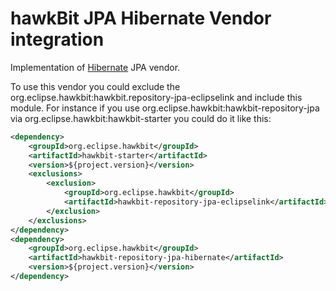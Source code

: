 # hawkBit JPA Hibernate Vendor integration

Implementation of [Hibernate](https://hibernate.org/) JPA vendor.

To use this vendor you could exclude the org.eclipse.hawkbit:hawkbit.repository-jpa-eclipselink and include this module. 
For instance if you use org.eclipse.hawkbit:hawkbit-repository-jpa via org.eclipse.hawkbit:hawkbit-starter you could do it like this:

```xml
<dependency>
    <groupId>org.eclipse.hawkbit</groupId>
    <artifactId>hawkbit-starter</artifactId>
    <version>${project.version}</version>
    <exclusions>
        <exclusion>
            <groupId>org.eclipse.hawkbit</groupId>
            <artifactId>hawkbit-repository-jpa-eclipselink</artifactId>
        </exclusion>
    </exclusions>
</dependency>
<dependency>
    <groupId>org.eclipse.hawkbit</groupId>
    <artifactId>hawkbit-repository-jpa-hibernate</artifactId>
    <version>${project.version}</version>
</dependency>
```